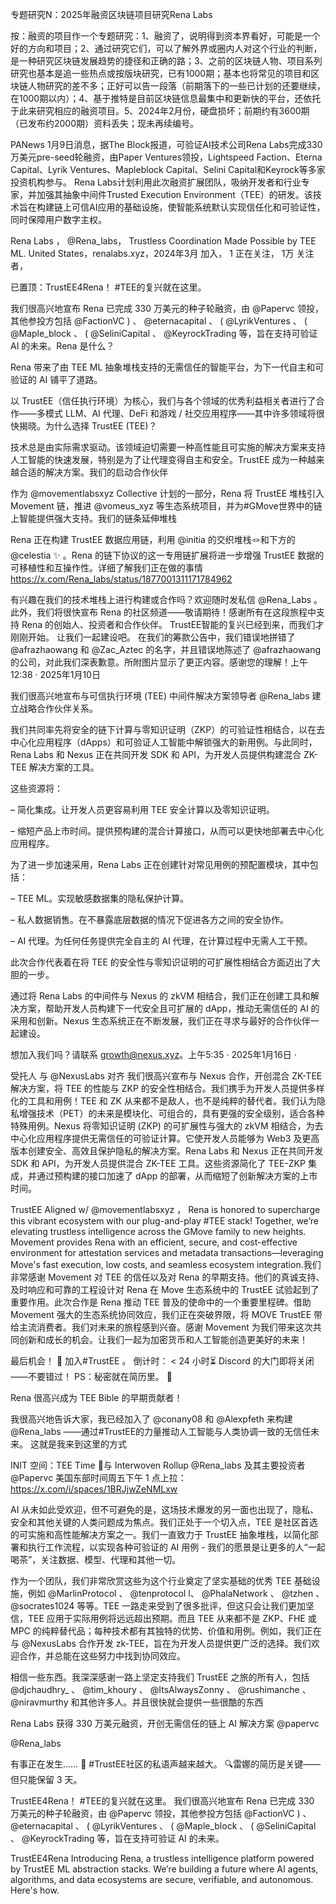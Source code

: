 专题研究N：2025年融资区块链项目研究Rena Labs

按：融资的项目作一个专题研究：1、融资了，说明得到资本界看好，可能是一个好的方向和项目；2、通过研究它们，可以了解外界或圈内人对这个行业的判断，是一种研究区块链发展趋势的捷径和正确的路；3、之前的区块链人物、项目系列研究也基本是追一些热点或按版块研究，已有1000期；基本也将常见的项目和区块链人物研究的差不多；正好可以告一段落（前期落下的一些已计划的还要继续，在1000期以内）；4、基于推特是目前区块链信息最集中和更新快的平台，还依托于此来研究相应的融资项目。5、2024年2月份，硬盘损坏；前期约有3600期（已发布约2000期）资料丢失；现未再续编号。

PANews 1月9日消息，据The Block报道，可验证AI技术公司Rena Labs完成330万美元pre-seed轮融资，由Paper Ventures领投，Lightspeed Faction、Eterna Capital、Lyrik Ventures、Mapleblock Capital、Selini Capital和Keyrock等多家投资机构参与。
Rena Labs计划利用此次融资扩展团队，吸纳开发者和行业专家，并加强其抽象中间件Trusted Execution Environment（TEE）的研发。该技术旨在构建链上可信AI应用的基础设施，使智能系统默认实现信任化和可验证性，同时保障用户数字主权。

Rena Labs
，
@Rena_labs，
Trustless Coordination Made Possible by TEE ML.
United States，renalabs.xyz，2024年3月 加入，
1 正在关注，
1万 关注者，


已置顶：TrustEE4Rena！ #TEE的复兴就在这里。

我们很高兴地宣布 Rena 已完成 330 万美元的种子轮融资，由
@Papervc
领投，其他参投方包括
@FactionVC
 ) 、 
@eternacapital
 、 ( 
@LyrikVentures
 、 ( 
@Maple_block
 、 ( 
@SeliniCapital
 、 
@KeyrockTrading
等，旨在支持可验证 AI 的未来。Rena 是什么？

Rena 带来了由 TEE ML 抽象堆栈支持的无需信任的智能平台，为下一代自主和可验证的 AI 铺平了道路。

以 TrustEE（信任执行环境）为核心，我们与各个领域的优秀利益相关者进行了合作——多模式 LLM、AI 代理、DeFi 和游戏 / 社交应用程序——其中许多领域将很快揭晓。为什么选择 TrustEE (TEE)？

技术总是由实际需求驱动。该领域迫切需要一种高性能且可实施的解决方案来支持人工智能的快速发展，特别是为了让代理变得自主和安全。TrustEE 成为一种越来越合适的解决方案。我们的启动合作伙伴

作为
@movementlabsxyz
 Collective 计划的一部分，Rena 将 TrustEE 堆栈引入 Movement 链，推进
@vomeus_xyz
等生态系统项目，并为#GMove世界中的链上智能提供强大支持。我们的链条延伸堆栈

Rena 正在构建 TrustEE 数据应用链，利用
@initia
的交织堆栈🪢和下方的
@celestia
 ✨ 。Rena 的链下协议的这一专用链扩展将进一步增强 TrustEE 数据的可移植性和互操作性。详细了解我们正在做的事情
https://x.com/Rena_labs/status/1877001311171784962

有兴趣在我们的技术堆栈上进行构建或合作吗？欢迎随时发私信
@Rena_Labs
 。此外，我们将很快宣布 Rena 的社区频道——敬请期待！感谢所有在这段旅程中支持 Rena 的创始人、投资者和合作伙伴。
TrustEE智能的复兴已经到来，而我们才刚刚开始。
让我们一起建设吧。 在我们的筹款公告中，我们错误地拼错了
@afrazhaowang
和
@Zac_Aztec
的名字，并且错误地陈述了
@afrazhaowang
的公司，对此我们深表歉意。所附图片显示了更正内容。感谢您的理解！上午12:38 · 2025年1月10日

我们很高兴地宣布与可信执行环境 (TEE) 中间件解决方案领导者
@Rena_labs
建立战略合作伙伴关系。

我们共同率先将安全的链下计算与零知识证明（ZKP）的可验证性相结合，以在去中心化应用程序（dApps）和可验证人工智能中解锁强大的新用例。与此同时，Rena Labs 和 Nexus 正在共同开发 SDK 和 API，为开发人员提供构建混合 ZK-TEE 解决方案的工具。

这些资源将：

– 简化集成。让开发人员更容易利用 TEE 安全计算以及零知识证明。

– 缩短产品上市时间。提供预构建的混合计算接口，从而可以更快地部署去中心化应用程序。

为了进一步加速采用，Rena Labs 正在创建针对常见用例的预配置模块，其中包括：

– TEE ML。实现敏感数据集的隐私保护计算。

– 私人数据销售。在不暴露底层数据的情况下促进各方之间的安全协作。

– AI 代理。为任何任务提供完全自主的 AI 代理，在计算过程中无需人工干预。

此次合作代表着在将 TEE 的安全性与零知识证明的可扩展性相结合方面迈出了大胆的一步。

通过将 Rena Labs 的中间件与 Nexus 的 zkVM 相结合，我们正在创建工具和解决方案，帮助开发人员构建下一代安全且可扩展的 dApp，推动无需信任的 AI 的采用和创新。Nexus 生态系统正在不断发展，我们正在寻求与最好的合作伙伴一起建设。

想加入我们吗？请联系 growth@nexus.xyz。上午5:35 · 2025年1月16日
·

受托人
与
@NexusLabs
对齐
我们很高兴宣布与 Nexus 合作，开创混合 ZK-TEE 解决方案，将 TEE 的性能与 ZKP 的安全性相结合。我们携手为开发人员提供多样化的工具和用例！TEE 和 ZK 从来都不是敌人，也不是纯粹的替代者。我们认为隐私增强技术（PET）的未来是模块化、可组合的，具有更强的安全级别，适合各种特殊用例。Nexus 将零知识证明 (ZKP) 的可扩展性与强大的 zkVM 相结合，为去中心化应用程序提供无需信任的可验证计算。它使开发人员能够为 Web3 及更高版本创建安全、高效且保护隐私的解决方案。Rena Labs 和 Nexus 正在共同开发 SDK 和 API，为开发人员提供混合 ZK-TEE 工具。这些资源简化了 TEE-ZKP 集成，并通过预构建的接口加速了 dApp 的部署，从而缩短了创新解决方案的上市时间。

TrustEE 
Aligned w/ 
@movementlabsxyz
，
Rena is honored to supercharge this vibrant ecosystem with our plug-and-play #TEE stack! Together, we’re elevating trustless intelligence across the GMove family to new heights.
Movement provides Rena with an efficient, secure, and cost-effective environment for attestation services and metadata transactions—leveraging Move's fast execution, low costs, and seamless ecosystem integration.我们非常感谢 Movement 对 TEE 的信任以及对 Rena 的早期支持。他们的真诚支持、及时响应和可靠的工程设计对 Rena 在 Move 生态系统中的 TrustEE 试验起到了重要作用。此次合作是 Rena 推动 TEE 普及的使命中的一个重要里程碑。借助 Movement 强大的生态系统协同效应，我们正在突破界限，将 MOVE TrustEE 带给主流消费者。我们对未来的旅程感到兴奋。感谢 Movement 为我们带来这次共同创新和成长的机会。让我们一起为加密货币和人工智能创造更美好的未来！

最后机会！ 🚨
加入#TrustEE 。
倒计时： < 24 小时⏳
Discord 的大门即将关闭——不要错过！
PS：秘密就在简历里。 👀

Rena 很高兴成为 TEE Bible 的早期贡献者！ 

我很高兴地告诉大家，我已经加入了
@conany08
和
@Alexpfeth
来构建
@Rena_labs
 ——通过#TrustEE的力量推动人工智能与人类协调一致的无信任未来。
这就是我来到这里的方式

INIT 空间：TEE Time 🍵与 Interwoven Rollup 
@Rena_labs
及其主要投资者
@Papervc
美国东部时间周五下午 1 点上拉： https://x.com/i/spaces/1BRJjwZeNMLxw

AI 从未如此受欢迎，但不可避免的是，这场技术爆发的另一面也出现了，隐私、安全和其他关键的人类问题成为焦点。我们正处于一个切入点，TEE 是社区首选的可实施和高性能解决方案之一。我们一直致力于 TrustEE 抽象堆栈，以简化部署和执行工作流程，以实现各种可验证的 AI 用例 - 我们的愿景是让更多的人“一起喝茶”，关注数据、模型、代理和其他一切。

作为一个团队，我们非常欣赏这些为这个行业奠定了坚实基础的优秀 TEE 基础设施，例如
@MarlinProtocol
 、 
@tenprotocol
 l、 
@PhalaNetwork
 、 
@tzhen
 、 
@socrates1024
等等。TEE 一路走来受到了很多批评，但这只会让我们更加坚信，TEE 应用于实际用例将远远超出预期。而且 TEE 从来都不是 ZKP、FHE 或 MPC 的纯粹替代品；每种技术都有其独特的优势、价值和用例。例如，我们正在与
@NexusLabs
合作开发 zk-TEE，旨在为开发人员提供更广泛的选择。我们欢迎合作，并总能在这些努力中找到协同效应。

相信一些东西。我深深感谢一路上坚定支持我们 TrustEE 之旅的所有人，包括
@djchaudhry_
 、 
@tim_khoury
 、 
@ItsAlwaysZonny
 、 
@rushimanche
 、 
@niravmurthy
和其他许多人。并且很快就会提供一些很酷的东西

Rena Labs 获得 330 万美元融资，开创无需信任的链上 AI 解决方案
@papervc
 
@Rena_labs

有事正在发生……
🎺 #TrustEE社区的私语声越来越大。
🔍雷娜的简历是关键——但只能保留 3 天。

TrustEE4Rena！ #TEE的复兴就在这里。
我们很高兴地宣布 Rena 已完成 330 万美元的种子轮融资，由
@Papervc
领投，其他参投方包括
@FactionVC
 ) 、 
@eternacapital
 、 ( 
@LyrikVentures
 、 ( 
@Maple_block
 、 ( 
@SeliniCapital
 、 
@KeyrockTrading
等，旨在支持可验证 AI 的未来。

TrustEE4Rena
Introducing Rena, a trustless intelligence platform powered by TrustEE ML abstraction stacks. We’re building a future where AI agents, algorithms, and data ecosystems are secure, verifiable, and autonomous. Here's how.
